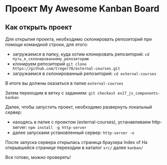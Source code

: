 # Проект My Awesome Kanban Board

## Как открыть проект

Для открытия проекта, необходимо склонировать репозиторий при помощи командной строки, для этого:
  - загружаемся в папку, куда хотим клонировать репозиторий: `cd путь_к_склонированному_репозиторию`
  - клонируем репозиторий `git clone https://github.com/treger78/external-courses.git`
  - загружаемся в склонированный репозиторий: `cd external-courses`

В итоге вы должны оказаться в папке `external-courses`

Затем переходим в ветку с заданием: `git checkout ex17_js_components-kanban`

Далее, чтобы запустить проект, необходимо развернуть локальный сервер:
  - находясь в папке с проектом (external-courses), устанавливаем http-server:
      `npm install -g http-server`
  - далее запускаем установленный сервер:
      `http-server -o`

После запуска сервера открылась страница браузера Index of
На открывшейся странице переходим в каталог `src/` далее `kanban/`

Все готово, можно проверять!
